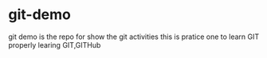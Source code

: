 # git-demo
git demo is the repo for show the git activities
this is pratice one to learn GIT properly
learing GIT,GITHub
